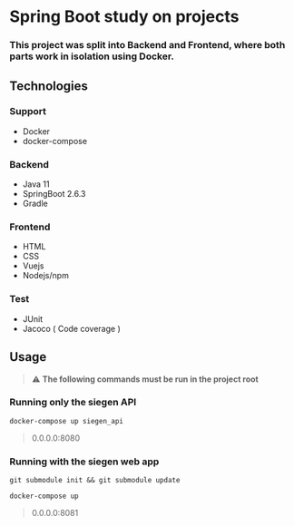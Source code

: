 # Spring Boot study on projects

### This project was split into Backend and Frontend, where both parts work in isolation using Docker.

## Technologies

### Support

- Docker
- docker-compose

### Backend

- Java 11
- SpringBoot 2.6.3
- Gradle

### Frontend

- HTML
- CSS
- Vuejs
- Nodejs/npm

### Test

- JUnit
- Jacoco ( Code coverage )

## Usage

> :warning: **The following commands must be run in the project root**

### Running only the siegen API

`docker-compose up siegen_api`

> 0.0.0.0:8080

### Running with the siegen web app

`git submodule init && git submodule update`

`docker-compose up`

> 0.0.0.0:8081
